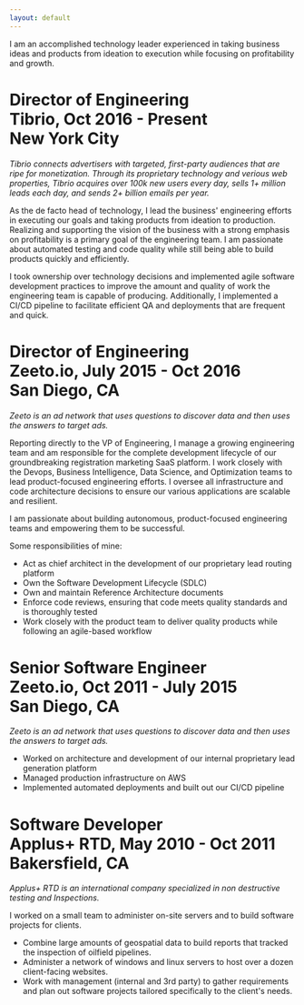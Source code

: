 ```yaml
---
layout: default
---
```


I am an accomplished technology leader experienced in taking business ideas and products from ideation to execution while focusing on profitability and growth.

# Director of Engineering <br />Tibrio, Oct 2016 - Present<br />New York City
*Tibrio connects advertisers with targeted, first-party audiences that are ripe for monetization. Through its proprietary technology and verious web properties, Tibrio acquires over 100k new users every day, sells 1+ million leads each day, and sends 2+ billion emails per year.*

As the de facto head of technology, I lead the business' engineering efforts in executing our goals and taking products from ideation to production. Realizing and supporting the vision of the business with a strong emphasis on profitability is a primary goal of the engineering team. I am passionate about automated testing and code quality while still being able to build products quickly and efficiently.

I took ownership over technology decisions and implemented agile software development practices to improve the amount and quality of work the engineering team is capable of producing. Additionally, I implemented a CI/CD pipeline to facilitate efficient QA and deployments that are frequent and quick. 

# Director of Engineering<br />Zeeto.io, July 2015 - Oct 2016<br />San Diego, CA
*Zeeto is an ad network that uses questions to discover data and then uses the answers to target ads.*

Reporting directly to the VP of Engineering, I manage a growing engineering team and am responsible for the complete development lifecycle of our groundbreaking registration marketing SaaS platform. I work closely with the Devops, Business Intelligence, Data Science, and Optimization teams to lead product-focused engineering efforts. I oversee all infrastructure and code architecture decisions to ensure our various applications are scalable and resilient.

I am passionate about building autonomous, product-focused engineering teams and empowering them to be successful.

Some responsibilities of mine:
* Act as chief architect in the development of our proprietary lead routing platform
* Own the Software Development Lifecycle (SDLC)
* Own and maintain Reference Architecture documents
* Enforce code reviews, ensuring that code meets quality standards and is thoroughly tested
* Work closely with the product team to deliver quality products while following an agile-based workflow

# Senior Software Engineer<br />Zeeto.io, Oct 2011 - July 2015<br />San Diego, CA
*Zeeto is an ad network that uses questions to discover data and then uses the answers to target ads.*

* Worked on architecture and development of our internal proprietary lead generation platform
* Managed production infrastructure on AWS
* Implemented automated deployments and built out our CI/CD pipeline

# Software Developer<br />Applus+ RTD, May 2010 - Oct 2011<br />Bakersfield, CA
*Applus+ RTD is an international company specialized in non destructive testing and Inspections.*

I worked on a small team to administer on-site servers and to build software projects for clients.

* Combine large amounts of geospatial data to build reports that tracked the inspection of oilfield pipelines.
* Administer a network of windows and linux servers to host over a dozen client-facing websites.
* Work with management (internal and 3rd party) to gather requirements and plan out software projects tailored specifically to the client's needs.
